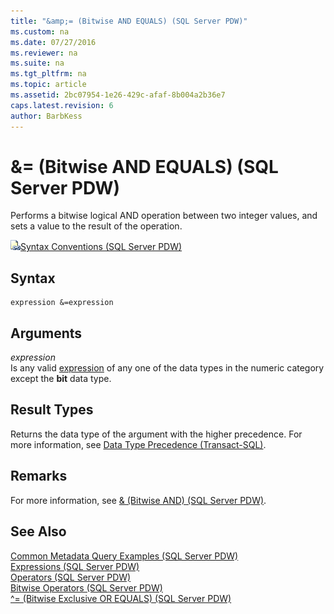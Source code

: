 ```yaml
---
title: "&amp;= (Bitwise AND EQUALS) (SQL Server PDW)"
ms.custom: na
ms.date: 07/27/2016
ms.reviewer: na
ms.suite: na
ms.tgt_pltfrm: na
ms.topic: article
ms.assetid: 2bc07954-1e26-429c-afaf-8b004a2b36e7
caps.latest.revision: 6
author: BarbKess
---
```

# &amp;= (Bitwise AND EQUALS) (SQL Server PDW)
Performs a bitwise logical AND operation between two integer values, and sets a value to the result of the operation.  
  
![Topic link icon](../../mpp/sqlpdw/media/Topic_Link.gif "Topic_Link")[Syntax Conventions &#40;SQL Server PDW&#41;](../../mpp/sqlpdw/syntax-conventions-sql-server-pdw.md)  
  
## Syntax  
  
```  
expression &=expression  
```  
  
## Arguments  
*expression*  
Is any valid [expression](../../mpp/sqlpdw/expressions-sql-server-pdw.md) of any one of the data types in the numeric category except the **bit** data type.  
  
## Result Types  
Returns the data type of the argument with the higher precedence. For more information, see [Data Type Precedence (Transact-SQL)](http://msdn.microsoft.com/en-us/library/ms190309.aspx).  
  
## Remarks  
For more information, see [& &#40;Bitwise AND&#41; &#40;SQL Server PDW&#41;](../../mpp/sqlpdw/bitwise-and-sql-server-pdw.md).  
  
## See Also  
[Common Metadata Query Examples &#40;SQL Server PDW&#41;](../../mpp/sqlpdw/common-metadata-query-examples-sql-server-pdw.md)  
[Expressions &#40;SQL Server PDW&#41;](../../mpp/sqlpdw/expressions-sql-server-pdw.md)  
[Operators &#40;SQL Server PDW&#41;](../../mpp/sqlpdw/operators-sql-server-pdw.md)  
[Bitwise Operators &#40;SQL Server PDW&#41;](../../mpp/sqlpdw/bitwise-operators-sql-server-pdw.md)  
[^= &#40;Bitwise Exclusive OR EQUALS&#41; &#40;SQL Server PDW&#41;](../../mpp/sqlpdw/bitwise-exclusive-or-equals-sql-server-pdw.md)  
  

